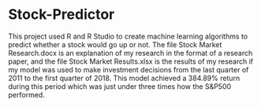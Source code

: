 # Stock-Predictor
This project used R and R Studio to create machine learning algorithms to predict whether a stock would go up or not.  The file
Stock Market Research.docx is an explanation of my research in the format of a research paper, and the file Stock Market Results.xlsx is the results of my research if my model was used to make investment decisions from the last quarter of 2011 to the first quarter of 2018.  This model achieved a 384.89% return during this period which was just under three times how the S&P500 performed.  
